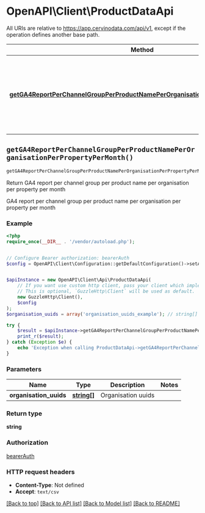 # OpenAPI\Client\ProductDataApi

All URIs are relative to https://app.cervinodata.com/api/v1, except if the operation defines another base path.

| Method | HTTP request | Description |
| ------------- | ------------- | ------------- |
| [**getGA4ReportPerChannelGroupPerProductNamePerOrganisationPerPropertyPerMonth()**](ProductDataApi.md#getGA4ReportPerChannelGroupPerProductNamePerOrganisationPerPropertyPerMonth) | **GET** /data/ga4-report-per-channel-group-per-product-name-per-organisation-per-property-per-month/{organisationUuids} | Return GA4 report per channel group per product name per organisation per property per month |


## `getGA4ReportPerChannelGroupPerProductNamePerOrganisationPerPropertyPerMonth()`

```php
getGA4ReportPerChannelGroupPerProductNamePerOrganisationPerPropertyPerMonth($organisation_uuids): string
```

Return GA4 report per channel group per product name per organisation per property per month

GA4 report per channel group per product name per organisation per property per month

### Example

```php
<?php
require_once(__DIR__ . '/vendor/autoload.php');


// Configure Bearer authorization: bearerAuth
$config = OpenAPI\Client\Configuration::getDefaultConfiguration()->setAccessToken('YOUR_ACCESS_TOKEN');


$apiInstance = new OpenAPI\Client\Api\ProductDataApi(
    // If you want use custom http client, pass your client which implements `GuzzleHttp\ClientInterface`.
    // This is optional, `GuzzleHttp\Client` will be used as default.
    new GuzzleHttp\Client(),
    $config
);
$organisation_uuids = array('organisation_uuids_example'); // string[] | Organisation uuids

try {
    $result = $apiInstance->getGA4ReportPerChannelGroupPerProductNamePerOrganisationPerPropertyPerMonth($organisation_uuids);
    print_r($result);
} catch (Exception $e) {
    echo 'Exception when calling ProductDataApi->getGA4ReportPerChannelGroupPerProductNamePerOrganisationPerPropertyPerMonth: ', $e->getMessage(), PHP_EOL;
}
```

### Parameters

| Name | Type | Description  | Notes |
| ------------- | ------------- | ------------- | ------------- |
| **organisation_uuids** | [**string[]**](../Model/string.md)| Organisation uuids | |

### Return type

**string**

### Authorization

[bearerAuth](../../README.md#bearerAuth)

### HTTP request headers

- **Content-Type**: Not defined
- **Accept**: `text/csv`

[[Back to top]](#) [[Back to API list]](../../README.md#endpoints)
[[Back to Model list]](../../README.md#models)
[[Back to README]](../../README.md)
